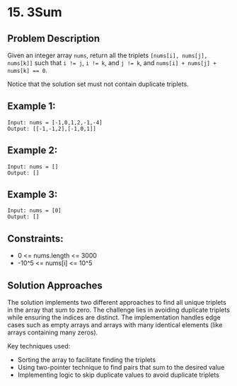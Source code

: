 # 15. 3Sum

## Problem Description
Given an integer array `nums`, return all the triplets `[nums[i], nums[j], nums[k]]` such that `i != j`, `i != k`, and `j != k`, and `nums[i] + nums[j] + nums[k] == 0`.

Notice that the solution set must not contain duplicate triplets.

## Example 1:
```
Input: nums = [-1,0,1,2,-1,-4]
Output: [[-1,-1,2],[-1,0,1]]
```

## Example 2:
```
Input: nums = []
Output: []
```

## Example 3:
```
Input: nums = [0]
Output: []
```

## Constraints:
- 0 <= nums.length <= 3000
- -10^5 <= nums[i] <= 10^5

## Solution Approaches
The solution implements two different approaches to find all unique triplets in the array that sum to zero. The challenge lies in avoiding duplicate triplets while ensuring the indices are distinct. The implementation handles edge cases such as empty arrays and arrays with many identical elements (like arrays containing many zeros).

Key techniques used:
- Sorting the array to facilitate finding the triplets
- Using two-pointer technique to find pairs that sum to the desired value
- Implementing logic to skip duplicate values to avoid duplicate triplets